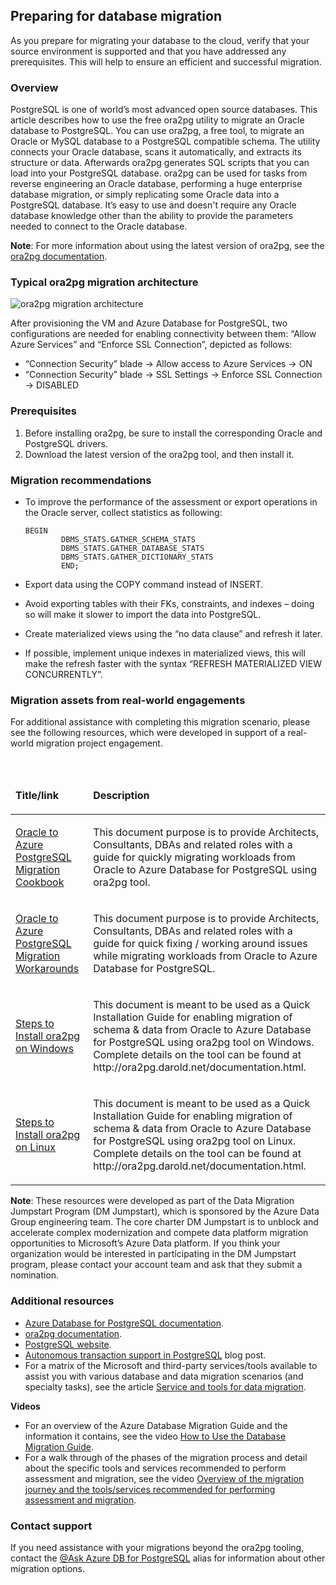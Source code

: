 ## Preparing for database migration

As you prepare for migrating your database to the cloud, verify that your source environment is supported and that you have addressed any prerequisites. This will help to ensure an efficient and successful migration.

### Overview
PostgreSQL is one of world’s most advanced open source databases. This article describes how to use the free ora2pg utility to migrate an Oracle database to PostgreSQL.
You can use ora2pg, a free tool, to migrate an Oracle or MySQL database to a PostgreSQL compatible schema. The utility connects your Oracle database, scans it automatically, and extracts its structure or data. Afterwards ora2pg generates SQL scripts that you can load into your PostgreSQL database.
ora2pg can be used for tasks from reverse engineering an Oracle database, performing a huge enterprise database migration, or simply replicating some Oracle data into a PostgreSQL database. It’s easy to use and doesn't require any Oracle database knowledge other than the ability to provide the parameters needed to connect to the Oracle database.

**Note**: For more information about using the latest version of ora2pg, see the [ora2pg documentation](https://ora2pg.darold.net/documentation.html).

### Typical ora2pg migration architecture

![ora2pg migration architecture](https://mpbdevcontent.azureedge.net/Images/scenario-assets/OracleToAzurePG/ora2pg_architecture.png)

After provisioning the VM and Azure Database for PostgreSQL, two configurations are needed for enabling connectivity between them: “Allow Azure Services” and “Enforce SSL Connection”, depicted as follows:
- “Connection Security” blade -> Allow access to Azure Services -> ON 
- “Connection Security” blade -> SSL Settings -> Enforce SSL Connection -> DISABLED 

### Prerequisites

1. Before installing ora2pg, be sure to install the corresponding Oracle and PostgreSQL drivers.
2. Download the latest version of the ora2pg tool, and then install it.

### Migration recommendations

- To improve the performance of the assessment or export operations in the Oracle server, collect statistics as following:

    ```
    BEGIN 
            DBMS_STATS.GATHER_SCHEMA_STATS 
            DBMS_STATS.GATHER_DATABASE_STATS  
            DBMS_STATS.GATHER_DICTIONARY_STATS 
            END; 
    ```

- Export data using the COPY command instead of INSERT.
- Avoid exporting tables with their FKs, constraints, and indexes – doing so will make it slower to import the data into PostgreSQL.
- Create materialized views using the “no data clause” and refresh it later.
- If possible, implement unique indexes in materialized views, this will make the refresh faster with the syntax “REFRESH MATERIALIZED VIEW CONCURRENTLY”.

### Migration assets from real-world engagements

For additional assistance with completing this migration scenario, please see the following resources, which were developed in support of a real-world migration project engagement.

<br>
<table width="100%">
<thead>
<tr>
<td width="18%">
<p><strong>Title/link</strong></p>
</td>
<td width="59%">
<p><strong>Description</strong></p>
</td>
</tr>
</thead>
<tbody>
<tr>
<td width="18%">
<p><a href="https://github.com/Microsoft/DataMigrationTeam/blob/master/Whitepapers/Oracle%20to%20Azure%20PostgreSQL%20Migration%20Cookbook.pdf">Oracle to Azure PostgreSQL Migration Cookbook</a></p>
</td>
<td width="59%">
<p>This document purpose is to provide Architects, Consultants, DBAs and related roles with a guide for quickly migrating workloads from Oracle to Azure Database for PostgreSQL using ora2pg tool.</p>
</td>
</tr>
<tr>
<td width="18%">
<p><a href="https://github.com/Microsoft/DataMigrationTeam/blob/master/Whitepapers/Oracle%20to%20Azure%20Database%20for%20PostgreSQL%20Migration%20Workarounds.pdf">Oracle to Azure PostgreSQL Migration Workarounds</a></p>
</td>
<td width="59%">
<p>This document purpose is to provide Architects, Consultants, DBAs and related roles with a guide for quick fixing / working around issues while migrating workloads from Oracle to Azure Database for PostgreSQL.</p>
</td>
</tr>
<tr>
<td width="18%">
<p><a href="https://github.com/Microsoft/DataMigrationTeam/blob/master/Whitepapers/Steps%20to%20Install%20ora2pg%20on%20Windows.pdf">Steps to Install ora2pg on Windows</a></p>
</td>
<td width="59%">
<p>This document is meant to be used as a Quick Installation Guide for enabling migration of schema & data from Oracle to Azure Database for PostgreSQL using ora2pg tool on Windows. Complete details on the tool can be found at http://ora2pg.darold.net/documentation.html. </p>
</td>
</tr>
<tr>
<td width="18%">
<p><a href="https://github.com/Microsoft/DataMigrationTeam/blob/master/Whitepapers/Steps%20to%20Install%20ora2pg%20on%20Linux.pdf">Steps to Install ora2pg on Linux</a></p>
</td>
<td width="59%">
<p>This document is meant to be used as a Quick Installation Guide for enabling migration of schema & data from Oracle to Azure Database for PostgreSQL using ora2pg tool on Linux. Complete details on the tool can be found at http://ora2pg.darold.net/documentation.html. </p>
</td>
</tr>
</tbody>
</table>

**Note**: These resources were developed as part of the Data Migration Jumpstart Program (DM Jumpstart), which is sponsored by the Azure Data Group engineering team. The core charter DM Jumpstart is to unblock and accelerate complex modernization and compete data platform migration opportunities to Microsoft’s Azure Data platform. If you think your organization would be interested in participating in the DM Jumpstart program, please contact your account team and ask that they submit a nomination.

### Additional resources

- [Azure Database for PostgreSQL documentation](https://docs.microsoft.com/azure/postgresql/).
- [ora2pg documentation](https://ora2pg.darold.net/documentation.html).
- [PostgreSQL website](https://www.postgresql.org/).
- [Autonomous transaction support in PostgreSQL](http://blog.dalibo.com/2016/08/19/Autonoumous_transactions_support_in_PostgreSQL.html) blog post.
- For a matrix of the Microsoft and third-party services/tools available to assist you with various database and data migration scenarios (and specialty tasks), see the article [Service and tools for data migration](https://docs.microsoft.com/azure/dms/dms-tools-matrix).

**Videos**

- For an overview of the Azure Database Migration Guide and the information it contains, see the video [How to Use the Database Migration Guide](https://azure.microsoft.com/resources/videos/how-to-use-the-azure-database-migration-guide/).
- For a walk through of the phases of the migration process and detail about the specific tools and services recommended to perform assessment and migration, see the video [Overview of the migration journey and the tools/services recommended for performing assessment and migration](https://azure.microsoft.com/resources/videos/overview-of-migration-and-recommended-tools-services/).

### Contact support

If you need assistance with your migrations beyond the ora2pg tooling, contact the [@Ask Azure DB for PostgreSQL](mailto:AskAzureDBforPostgreSQL@service.microsoft.com) alias for information about other migration options.
